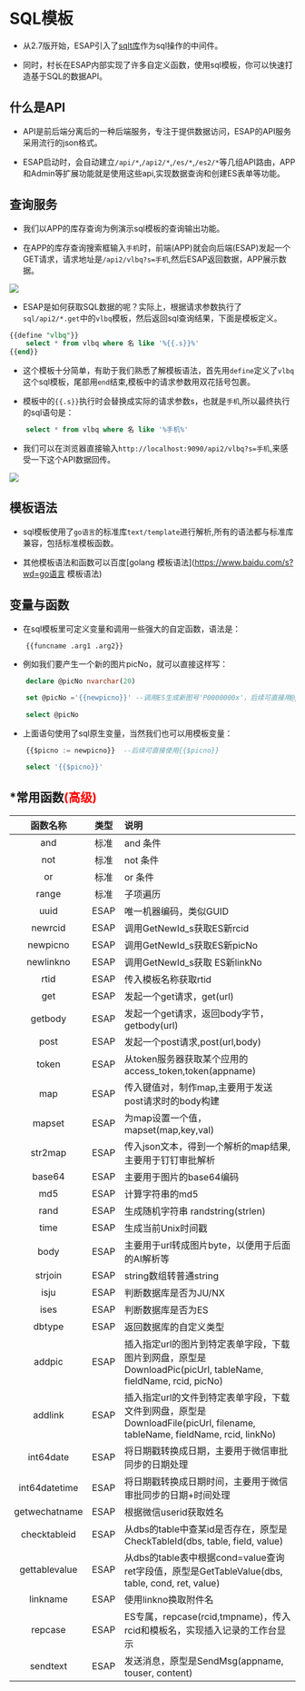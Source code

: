 # SQL模板

* 从2.7版开始，ESAP引入了[sqlt库](https://github.com/it512/sqlt)作为sql操作的中间件。

* 同时，村长在ESAP内部实现了许多自定义函数，使用sql模板，你可以快速打造基于SQL的数据API。

## 什么是API

* API是前后端分离后的一种后端服务，专注于提供数据访问，ESAP的API服务采用流行的json格式。

* ESAP启动时，会自动建立`/api/*`,`/api2/*`,`/es/*`,`/es2/*`等几组API路由，APP和Admin等扩展功能就是使用这些api,实现数据查询和创建ES表单等功能。

## 查询服务

* 我们以APP的库存查询为例演示sql模板的查询输出功能。

* 在APP的库存查询搜索框输入`手机`时，前端(APP)就会向后端(ESAP)发起一个GET请求，请求地址是`/api2/vlbq?s=手机`,然后ESAP返回数据，APP展示数据。

![](./img/sqlt1.png)

* ESAP是如何获取SQL数据的呢？实际上，根据请求参数执行了`sql/api2/*.get`中的`vlbq`模板，然后返回sql查询结果，下面是模板定义。
```sql
{{define "vlbq"}}	
	select * from vlbq where 名 like '%{{.s}}%'	
{{end}}
```
* 这个模板十分简单，有助于我们熟悉了解模板语法，首先用`define`定义了`vlbq`这个sql模板，尾部用`end`结束,模板中的请求参数用双花括号包裹。

* 模板中的`{{.s}}`执行时会替换成实际的请求参数s，也就是`手机`,所以最终执行的sql语句是：
```sql
	select * from vlbq where 名 like '%手机%'
```
* 我们可以在浏览器直接输入`http://localhost:9090/api2/vlbq?s=手机`,来感受一下这个API数据回传。

![](./img/sqlt2.png)

## 模板语法

* sql模板使用了`go语言`的标准库`text/template`进行解析,所有的语法都与标准库兼容，包括标准模板函数。

* 其他模板语法和函数可以百度[golang 模板语法](https://www.baidu.com/s?wd=go语言 模板语法)

## 变量与函数

* 在sql模板里可定义变量和调用一些强大的自定函数，语法是：
```
	{{funcname .arg1 .arg2}}
```

* 例如我们要产生一个新的图片picNo，就可以直接这样写：
```sql
	declare @picNo nvarchar(20)
	
	set @picNo ='{{newpicno}}' --调用ES生成新图号'P0000000x'，后续可直接用@picNo
	
	select @picNo
```
* 上面语句使用了sql原生变量，当然我们也可以用模板变量：
```sql
	{{$picno := newpicno}} 	--后续可直接使用{{$picno}}

	select '{{$picno}}'
```

## *常用函数<span style="color:red">(高级)</span>

|函数名称|类型|说明|
|:----:|:--:|:--|
|and|标准|and 条件|
|not|标准|not 条件|
|or|标准|or 条件|
|range|标准|子项遍历|
|uuid|ESAP|唯一机器编码，类似GUID|
|newrcid|ESAP|调用GetNewId_s获取ES新rcid|
|newpicno|ESAP|调用GetNewId_s获取ES新picNo|
|newlinkno|ESAP|调用GetNewId_s获取  ES新linkNo|
|rtid|ESAP|传入模板名称获取rtid|
|get|ESAP|发起一个get请求，get(url)|
|getbody|ESAP|发起一个get请求，返回body字节，getbody(url)|
|post|ESAP|发起一个post请求,post(url,body)|
|token|ESAP|从token服务器获取某个应用的access_token,token(appname)|
|map|ESAP|传入键值对，制作map,主要用于发送post请求时的body构建|
|mapset|ESAP|为map设置一个值，mapset(map,key,val)|
|str2map|ESAP|传入json文本，得到一个解析的map结果,主要用于钉钉审批解析|
|base64|ESAP|主要用于图片的base64编码|
|md5|ESAP|计算字符串的md5|
|rand|ESAP|生成随机字符串 randstring(strlen)|
|time|ESAP|生成当前Unix时间戳|
|body|ESAP|主要用于url转成图片byte，以便用于后面的AI解析等|
|strjoin|ESAP|string数组转普通string|
|isju|ESAP|判断数据库是否为JU/NX|
|ises|ESAP|判断数据库是否为ES|
|dbtype|ESAP|返回数据库的自定义类型|
|addpic|ESAP|插入指定url的图片到特定表单字段，下载图片到网盘，原型是 DownloadPic(picUrl, tableName, fieldName, rcid, picNo)|
|addlink|ESAP|插入指定url的文件到特定表单字段，下载文件到网盘，原型是 DownloadFile(picUrl, filename, tableName, fieldName, rcid, linkNo)|
|int64date|ESAP|将日期戳转换成日期，主要用于微信审批同步的日期处理|
|int64datetime|ESAP|将日期戳转换成日期时间，主要用于微信审批同步的日期+时间处理|
|getwechatname|ESAP|根据微信userid获取姓名|
|checktableid|ESAP|从dbs的table中查某id是否存在，原型是CheckTableId(dbs, table, field, value)|
|gettablevalue|ESAP|从dbs的table表中根据cond=value查询ret字段值，原型是GetTableValue(dbs, table, cond, ret, value)|
|linkname|ESAP|使用linkno换取附件名|
|repcase|ESAP|ES专属，repcase(rcid,tmpname)，传入rcid和模板名，实现插入记录的工作台显示|
|sendtext|ESAP|发送消息，原型是SendMsg(appname, touser, content)|

